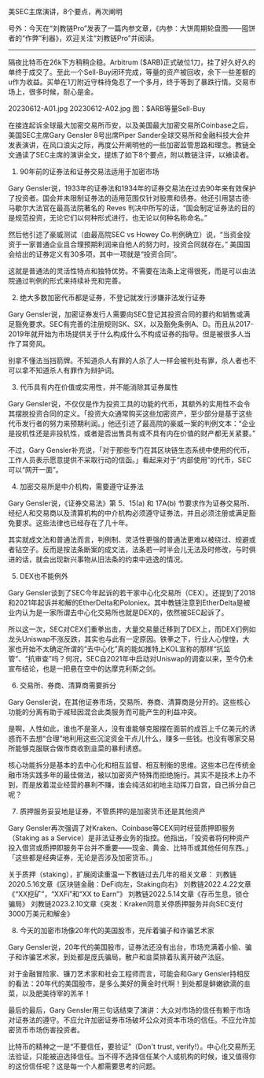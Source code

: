 
美SEC主席演讲，8个要点，再次阐明

号外：今天在“刘教链Pro”发表了一篇内参文章，《内参：大饼周期轮盘图——囤饼者的“作弊”利器》，欢迎关注“刘教链Pro”并阅读。

* * *

隔夜比特币在26k下方稍稍企稳。Arbitrum ($ARB)正式破位1刀，挂了好久好久的单终于成交了。至此一个Sell-Buy闭环完成，等量的资产被回收，余下一些差额的u作为收益。买单在1刀附近守株待兔忍了一个多月，终于等到了暴跌行情。交易市场上，很多时候，耐心是金。

20230612-A01.jpg
20230612-A02.jpg
图：$ARB等量Sell-Buy

在接连起诉全球最大加密交易所币安，以及美国最大加密交易所Coinbase之后，美国SEC主席Gary Gensler 8号出席Piper Sander全球交易所和金融科技大会并发表演讲，在风口浪尖之际，再度公开阐明他的一些加密监管思路和理念。教链全文通读了SEC主席的演讲全文，提炼了如下8个要点，附以教链注评，以飨读者。

1. 90年前的证券法和证券交易法适用于加密市场

Gary Gensler说，1933年的证券法和1934年的证券交易法在过去90年来有效保护了投资者。国会并未限制证券法的适用范围仅针对股票和债券。他还引用瑟古德·马歇尔大法官在最高法院著名的 Reves 判决中所写的话，“国会制定证券法的目的是规范投资，无论它们以何种形式进行，也无论以何种名称命名。”

然后他引述了豪威测试（由最高院SEC vs Howey Co.判例确立）说，“当资金投资于一家普通企业且合理预期利润来自他人的努力时，投资合同就存在。” 美国国会给出的证券定义有30多项，其中一项就是“投资合同”。

这就是普通法的灵活性特点和独特优势。不需要在法条上定得很死，而是可以由法院通过判例的形式来持续补充和完善。

2. 绝大多数加密代币都是证券，不登记就发行涉嫌非法发行证券

Gary Gensler说，加密证券发行人需要向SEC登记其投资合同的要约和销售或满足豁免要求。SEC有完善的注册规则SK、SX，以及豁免条例A、D。而且从2017-2019年就开始为市场提供关于什么构成什么不构成证券的指导。但是被很多人当作了耳旁风。

别拿不懂法当挡箭牌。不知道杀人有罪的人杀了人一样会被判处有罪，杀人者也不可以拿不知道杀人有罪作为辩护词。

3. 代币具有内在价值或实用性，并不能消除其证券属性

Gary Gensler说，不仅仅是作为投资工具的功能的代币，其额外的实用性不会令其摆脱投资合同的定义。「投资大众通常购买这些加密资产，至少部分是基于这些代币发行者的努力来预期利润。」他还引述了最高院的豪威一案的判例文本：“企业是投机性还是非投机性，或者是否出售具有或不具有内在价值的财产都无关紧要。”

不过，Gary Gensler补充说，「对于那些专门在其区块链生态系统中使用的代币，工作人员表示愿意提供不采取行动的信函。」看起来对于“内部使用”的代币，SEC可以“网开一面”。

4. 加密交易所是中介机构，需要遵守证券法

Gary Gensler说，《证券交易法》第 5、15(a) 和 17A(b) 节要求作为证券交易所、经纪人和交易商以及清算机构的中介机构必须遵守证券法，并且必须注册或满足豁免要求。这些法律也已经存在了几十年。

其实就成文法和普通法而言，判例制、灵活性更强的普通法更难以被绕过、规避或者钻空子。反而是按法条断案的成文法，法条若一时半会儿无法及时修改，与时俱进的话，就会出现新兴事物从旧法条的约束中逃逸的情况。

5. DEX也不能例外

Gary Gensler谈到了SEC今年起诉的若干家中心化交易所（CEX）。还提到了2018和2021年起诉并和解的EtherDelta和Poloniex。其中教链注意到EtherDelta是被业内认为是一家所谓去中心化交易所也就是DEX的，依然被SEC起诉了。

所以这一次，SEC对CEX们重拳出击，大量交易量迁移到了DEX上，而DEX们例如龙头Uniswap不涨反跌，其实也与此有一定原因。铁拳之下，行业人心惶惶，大家也开始不太确定所谓的“去中心化”真的能如推特上KOL宣称的那样“抗监管”、“抗审查”吗？何况，SEC自2021年中启动对Uniswap的调查以来，至今仍未宣布结论，也是一把悬在空中的达摩克利斯之剑。

6. 交易所、券商、清算商需要拆分

Gary Gensler说，在其他证券市场，交易所、券商、清算商是分开的。这些核心功能的分离有助于减轻因混合此类服务而可能产生的利益冲突。

是啊，人性如此，谁也不是圣人，没有谁能够克服摆在面前的成百上千亿美元的诱惑而不去想“合理”地利用这些沉淀资金干点儿什么，赚多一些钱。也没有哪家交易所能够克服联合做市商收割韭菜的暴利诱惑。

核心功能拆分是基本的去中心化和相互监督、相互制衡的思维。这些本已在传统金融市场实践多年的最佳做法，被以加密资产特殊而拒绝施行。其实不是技术上办不到，而是放着混业经营的暴利不赚，谁会纯洁如初地主动挥刀自宫，自己拆分自己呢？

7. 质押服务妥妥地是证券，不管质押的是加密货币还是其他资产

Gary Gensler再次强调了对Kraken、Coinbase等CEX同时经营质押即服务（Staking as a Service）是非法证券业务的指控。他指出，「投资者将何种资产投入借贷或质押即服务平台并不重要——现金、黄金、比特币或其他任何东西。」「这些都是经典证券，无论是否涉及加密货币。」

关于质押（staking），扩展阅读重温一下教链过去几年的相关文章：
刘教链2020.5.16文章《区块链金融：DeFi向左，Staking向右》
刘教链2022.4.22文章《“XX挖矿”，“XXFi”和“XX to Earn”》
刘教链2022.5.14文章《存币生息，锁仓骗局》
刘教链2023.2.10文章《突发：Kraken同意关停质押服务并向SEC支付3000万美元和解金》

8. 今天的加密市场像20年代的美国股市，充斥着骗子和诈骗艺术家

Gary Gensler说，20年代的美国股市，证券法还没有出台，市场充满着小偷、骗子和诈骗艺术家，到处都是庞氏骗局，散户和韭菜排着队离开破产法庭。

对于金融冒险家、镰刀艺术家和社会工程师而言，可能会和Gary Gensler持相反的看法：20年代的美国股市，是多么美好的黄金时代啊！到处都是鲜嫩欲滴的韭菜，以及肥美待宰的羔羊！

最后的最后，Gary Gensler用三句话结束了演讲：大众对市场的信任有赖于市场对证券法的遵守。不应允许加密证券市场破坏公众对资本市场的信任。不应允许加密货币市场伤害投资者。

比特币的精神之一是“不要信任，要验证”（Don't trust, verify!）。中心化交易所无法验证，只能被迫选择信任。当不得不选择信任某个人或机构的时候，谁又值得你的这份信任呢？这是每一个人都需要思考的问题。


